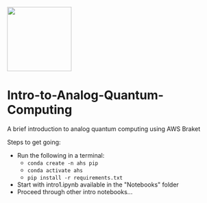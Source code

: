 [<img src="https://qbraid-static.s3.amazonaws.com/logos/Launch_on_qBraid_white.png" width="150">](https://account.qbraid.com?gitHubUrl=https://github.com/Kenny-Heitritter/Intro-to-Analog-Quantum-Computing.git)


# Intro-to-Analog-Quantum-Computing
A brief introduction to analog quantum computing using AWS Braket

Steps to get going:
 - Run the following in a terminal:
    - `conda create -n ahs pip`
    - `conda activate ahs`
    - `pip install -r requirements.txt`
 - Start with intro1.ipynb available in the "Notebooks" folder
 - Proceed through other intro notebooks...
